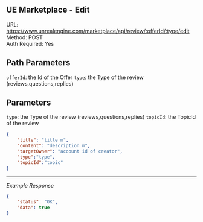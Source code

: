 ## UE Marketplace - Edit

URL: https://www.unrealengine.com/marketplace/api/review/:offerId/:type/edit \
Method: POST \
Auth Required: Yes

## Path Parameters

`offerId`: the Id of the Offer
`type`: the Type of the review (reviews,questions,replies)

## Parameters
`type`: the Type of the review (reviews,questions,replies)
`topicId`: the TopicId of the review

```json
{
    "title": "title m",
    "content": "description m",
    "targetOwner": "account id of creator",
    "type":"type",
    "topicId":"topic"
}
```

---

_Example Response_

```json
{
    "status": "OK",
    "data": true
}
```